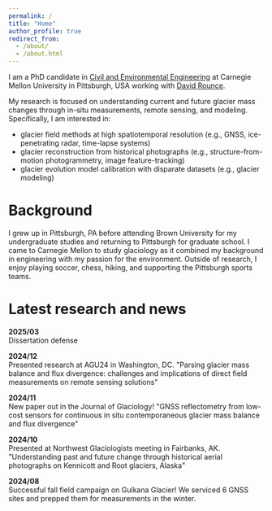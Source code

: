 ```yaml
---
permalink: /
title: "Home"
author_profile: true
redirect_from: 
  - /about/
  - /about.html
---
```


I am a PhD candidate in [Civil and Environmental Engineering](https://cee.engineering.cmu.edu/) at Carnegie Mellon University in Pittsburgh, USA working with [David Rounce](https://www.cmu.edu/cee/cryotartans/index.html).

My research is focused on understanding current and future glacier mass changes through in-situ measurements, remote sensing, and modeling. Specifically, I am interested in:
- glacier field methods at high spatiotemporal resolution (e.g., GNSS, ice-penetrating radar, time-lapse systems)
- glacier reconstruction from historical photographs (e.g., structure-from-motion photogrammetry, image feature-tracking)
- glacier evolution model calibration with disparate datasets (e.g., glacier modeling)

Background
======
I grew up in Pittsburgh, PA before attending Brown University for my undergraduate studies and returning to Pittsburgh for graduate school. I came to Carnegie Mellon to study glaciology as it combined my background in engineering with my passion for the environment. Outside of research, I enjoy playing soccer, chess, hiking, and supporting the Pittsburgh sports teams.

Latest research and news
======
<p> <strong> 2025/03 </strong> <br>
Dissertation defense </p>

<p> <strong> 2024/12 </strong> <br>
Presented research at AGU24 in Washington, DC. "Parsing glacier mass balance and flux divergence: challenges and implications of direct field measurements on remote sensing solutions" </p>

<p> <strong> 2024/11 </strong> <br>
New paper out in the Journal of Glaciology! "GNSS reflectometry from low-cost sensors for continuous in situ contemporaneous glacier mass balance and flux divergence" <a href="https://www.cambridge.org/core/journals/journal-of-glaciology/article/gnss-reflectometry-from-lowcost-sensors-for-continuous-in-situ-contemporaneous-glacier-mass-balance-and-flux-divergence/7F36028E3EBA46B8A1D3CB974D40B9D0"> </a> </p>

<p> <strong> 2024/10 </strong> <br>
Presented at Northwest Glaciologists meeting in Fairbanks, AK. "Understanding past and future change through historical aerial photographs on Kennicott and Root glaciers, Alaska" </p>

<p> <strong> 2024/08 </strong> <br>
Successful fall field campaign on Gulkana Glacier! We serviced 6 GNSS sites and prepped them for measurements in the winter. </p>


